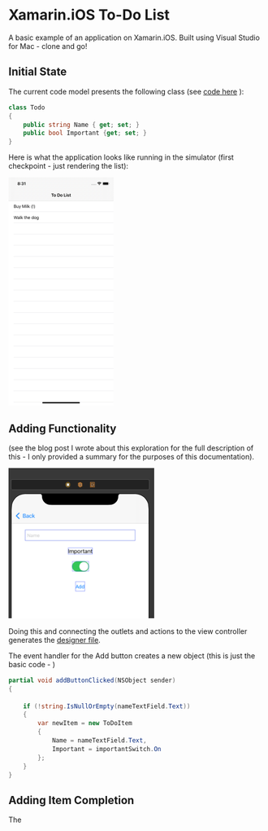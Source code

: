 # Xamarin.iOS To-Do List

A basic example of an application on Xamarin.iOS. Built using Visual Studio for Mac - clone and go!

## Initial State

The current code model presents the following class (see [code here](./ToDoList/ToDoItem.cs) ):

```csharp
class Todo
{
    public string Name { get; set; }
    public bool Important {get; set; }
}
```

Here is what the application looks like running in the simulator (first checkpoint - just rendering the list):

![Screenshot 1](./Screenshots/01-initial-list.png )

## Adding Functionality

(see the blog post I wrote about this exploration for the full description of this - I only provided a summary for the purposes of this documentation).

![Screenshot 2](./Screenshots/04-new-item-interface.png)

Doing this and connecting the outlets and actions to the view controller generates the [designer file](./ToDoList/NewItemViewController.designer.cs).

The event handler for the Add button creates a new object (this is just the basic code - )

```csharp
partial void addButtonClicked(NSObject sender)
{

    if (!string.IsNullOrEmpty(nameTextField.Text))
    {
        var newItem = new ToDoItem
        {
            Name = nameTextField.Text,
            Important = importantSwitch.On
        };
    }
}

```

## Adding Item Completion

The 

```

```